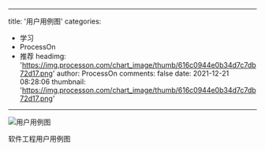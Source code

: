 
---
title: '用户用例图'
categories: 
 - 学习
 - ProcessOn
 - 推荐
headimg: 'https://img.processon.com/chart_image/thumb/616c0944e0b34d7c7db72d17.png'
author: ProcessOn
comments: false
date: 2021-12-21 08:28:06
thumbnail: 'https://img.processon.com/chart_image/thumb/616c0944e0b34d7c7db72d17.png'
---

<div>   
<img class="thumb" alt="用户用例图" src="https://img.processon.com/chart_image/thumb/616c0944e0b34d7c7db72d17.png" referrerpolicy="no-referrer">
<p>软件工程用户用例图</p>  
</div>
            